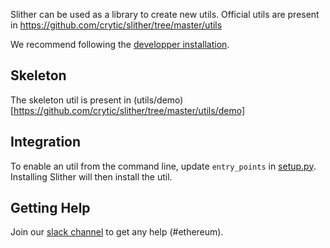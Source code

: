 Slither can be used as a library to create new utils.
Official utils are present in https://github.com/crytic/slither/tree/master/utils

We recommend following the [developper installation](https://github.com/crytic/slither/wiki/Developer-installation).

## Skeleton
The skeleton util is present in (utils/demo)[https://github.com/crytic/slither/tree/master/utils/demo]

## Integration

To enable an util from the command line, update `entry_points` in [setup.py](https://github.com/crytic/slither/blob/master/setup.py).
Installing Slither will then install the util.

## Getting Help
Join our [slack channel](https://empireslacking.herokuapp.com/) to get any help (#ethereum).